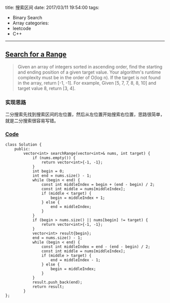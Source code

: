 title: 搜索区间
date: 2017/03/11 19:54:00
tags:
- Binary Search
- Array
categories:
- leetcode
- C++

---
## [Search for a Range](https://leetcode.com/problems/search-for-a-range/)
> Given an array of integers sorted in ascending order, find the starting and ending position of a given target value.
> Your algorithm's runtime complexity must be in the order of O(log n).
> If the target is not found in the array, return [-1, -1].
> For example,
> Given [5, 7, 7, 8, 8, 10] and target value 8,
> return [3, 4].

### 实现思路
二分搜索先找到搜索区间的左位置，然后从左位置开始搜索右位置，思路很简单，就是二分搜索很容易写错。

### [Code](https://github.com/Finalcheat/leetcode/blob/master/src/Search-for-a-Range.cpp)
```
class Solution {
    public:
        vector<int> searchRange(vector<int>& nums, int target) {
            if (nums.empty()) {
                return vector<int>{-1, -1};
            }
            int begin = 0;
            int end = nums.size() - 1;
            while (begin < end) {
                const int middleIndex = begin + (end - begin) / 2;
                const int middle = nums[middleIndex];
                if (middle < target) {
                    begin = middleIndex + 1;
                } else {
                    end = middleIndex;
                }
            }
            if (begin > nums.size() || nums[begin] != target) {
                return vector<int>{-1, -1};
            }
            vector<int> result{begin};
            end = nums.size() - 1;
            while (begin < end) {
                const int middleIndex = end - (end - begin) / 2;
                const int middle = nums[middleIndex];
                if (middle > target) {
                    end = middleIndex - 1;
                } else {
                    begin = middleIndex;
                }
            }
            result.push_back(end);
            return result;
        }
};
```
